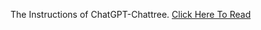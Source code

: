 The Instructions of ChatGPT-Chattree.
[Click Here To Read](https://cuizhenzhi.github.io/ChatGPT-Chattree-Page/)
